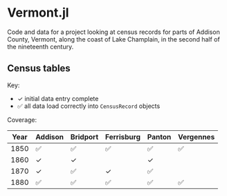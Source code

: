# Vermont.jl

Code and data for a project looking at census records for parts of Addison County, Vermont, along the coast of Lake Champlain, in the second half of the nineteenth century.



## Census tables

Key: 
- ✓  initial data entry complete
- ✅ all data load correctly into `CensusRecord` objects

Coverage:

| Year | Addison | Bridport | Ferrisburg | Panton | Vergennes |
| --- | --- | --- | --- | --- | --- |
| 1850 |✅|✅|✅|✅| ✅|
| 1860 |✓| ✓ ||✓||
| 1870 |✓| ✅ |✓ |✅||
| 1880 |✅|✅|✅|✅|✅|





